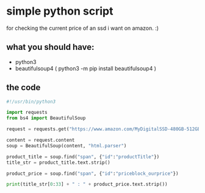 # simple python script 

for checking the current price of an ssd i want on amazon. :)

## what you should have:
- python3
- beautifulsoup4 ( python3 -m pip install beautifulsoup4 )

## the code

```python
#!/usr/bin/python3

import requests
from bs4 import BeautifulSoup

request = requests.get("https://www.amazon.com/MyDigitalSSD-480GB-512GB-Bullet-Proof/dp/B00N0UQ99S")

content = request.content
soup = BeautifulSoup(content, "html.parser")

product_title = soup.find("span", {"id":"productTitle"})
title_str = product_title.text.strip()

product_price = soup.find("span", {"id":"priceblock_ourprice"})

print(title_str[0:33] + " : " + product_price.text.strip())

```
